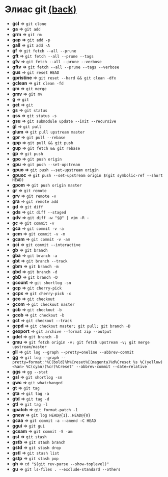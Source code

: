 # Элиас git [(back)](../../readme.md)

- **gcl** => `git clone`
- **ga** => `git add`
- **grm** => `git rm`
- **gap** => `git add -p`
- **gall** => `git add -A`
- **gf** => `git fetch --all --prune`
- **gft** => `git fetch --all --prune --tags`
- **gfv** => `git fetch --all --prune --verbose`
- **gftv** => `git fetch --all --prune --tags --verbose`
- **gus** => `git reset HEAD`
- **gpristine** => `git reset --hard && git clean -dfx`
- **gclean** => `git clean -fd`
- **gm** => `git merge`
- **gmv** => `git mv`
- **g** => `git`
- **get** => `git`
- **gs** => `git status`
- **gss** => `git status -s`
- **gsu** => `git submodule update --init --recursive`
- **gl** => `git pull`
- **glum** => `git pull upstream master`
- **gpr** => `git pull --rebase`
- **gpp** => `git pull && git push`
- **gup** => `git fetch && git rebase`
- **gp** => `git push`
- **gpo** => `git push origin`
- **gpu** => `git push --set-upstream`
- **gpuo** => `git push --set-upstream origin`
- **gpuoc** => `git push --set-upstream origin $(git symbolic-ref --short HEAD)`
- **gpom** => `git push origin master`
- **gr** => `git remote`
- **grv** => `git remote -v`
- **gra** => `git remote add`
- **gd** => `git diff`
- **gds** => `git diff --staged`
- **gdv** => `git diff -w "$@" | vim -R -`
- **gc** => `git commit -v`
- **gca** => `git commit -v -a`
- **gcm** => `git commit -v -m`
- **gcam** => `git commit -v -am`
- **gci** => `git commit --interactive`
- **gb** => `git branch`
- **gba** => `git branch -a`
- **gbt** => `git branch --track`
- **gbm** => `git branch -m`
- **gbd** => `git branch -d`
- **gbD** => `git branch -D`
- **gcount** => `git shortlog -sn`
- **gcp** => `git cherry-pick`
- **gcpx** => `git cherry-pick -x`
- **gco** => `git checkout`
- **gcom** => `git checkout master`
- **gcb** => `git checkout -b`
- **gcob** => `git checkout -b`
- **gct** => `git checkout --track`
- **gcpd** => `git checkout master; git pull; git branch -D`
- **gexport** => `git archive --format zip --output`
- **gdel** => `git branch -D`
- **gmu** => `git fetch origin -v; git fetch upstream -v; git merge upstream/master`
- **gll** => `git log --graph --pretty=oneline --abbrev-commit`
- **gg** => `git log --graph --pretty=format:'%C(bold)%h%Creset%C(magenta)%d%Creset %s %C(yellow)<%an> %C(cyan)(%cr)%Creset' --abbrev-commit --date=relative`
- **ggs** => `gg --stat`
- **gsl** => `git shortlog -sn`
- **gwc** => `git whatchanged`
- **gt** => `git tag`
- **gta** => `git tag -a`
- **gtd** => `git tag -d`
- **gtl** => `git tag -l`
- **gpatch** => `git format-patch -1`
- **gnew** => `git log HEAD@{1}..HEAD@{0}`
- **gcaa** => `git commit -a --amend -C HEAD`
- **ggui** => `git gui`
- **gcsam** => `git commit -S -am`
- **gst** => `git stash`
- **gstb** => `git stash branch`
- **gstd** => `git stash drop`
- **gstl** => `git stash list`
- **gstp** => `git stash pop`
- **gh** => `cd "$(git rev-parse --show-toplevel)"`
- **gu** => `git ls-files . --exclude-standard --others`
